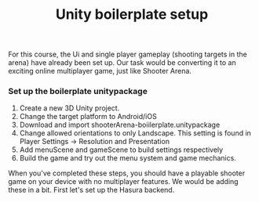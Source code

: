 ﻿---
title: "Unity boilerplate setup"
metaTitle: "Shooter Arena boilerplate setup | GraphQL Unity Tutorial"
metaDescription: "Set up the boilerplate version of Shooter which includes a working menu system and single player shooting mechanics"
---

For this course, the Ui and single player gameplay (shooting targets in the arena) have already been set up.
Our task would be converting it to an exciting online multiplayer game, just like Shooter Arena.

### Set up the boilerplate unitypackage

1. Create a new 3D Unity project.
2. Change the target platform to Android/iOS
3. Download and import shooterArena-boiilerplate.unitypackage
4. Change allowed orientations to only Landscape. This setting is found in Player Settings -> Resolution and Presentation
5. Add menuScene and gameScene to build settings respectively
6. Build the game and try out the menu system and game mechanics.

When you've completed these steps, you should have a playable shooter game on your device with no multiplayer features. 
We would be adding these in a bit. First let's set up the Hasura backend.